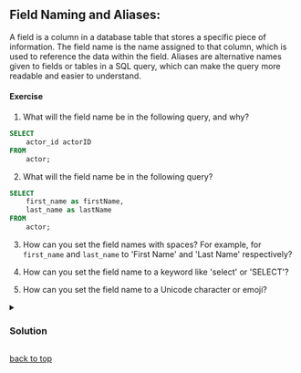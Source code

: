 <a id="title"></a>

## Field Naming and Aliases:

A field is a column in a database table that stores a specific piece of information. The field name is the name assigned to that column, which is used to reference the data within the field. Aliases are alternative names given to fields or tables in a SQL query, which can make the query more readable and easier to understand.

#### Exercise

1. What will the field name be in the following query, and why?

```sql
SELECT
    actor_id actorID
FROM
    actor;
```

2. What will the field name be in the following query?

```sql
SELECT
    first_name as firstName,
    last_name as lastName
FROM
    actor;
```

3. How can you set the field names with spaces? For example, for `first_name` and `last_name` to 'First Name' and 'Last Name' respectively?

4. How can you set the field name to a keyword like 'select' or 'SELECT'?

5. How can you set the field name to a Unicode character or emoji?

<details>
  <summary>

### Solution

  </summary>

1. The field name will be `actorid` in lowercase, because in PostgreSQL, column names are converted to lowercase if they are not enclosed in double quotes. So, `actorID` will become `actorid`.

##### For example:

```sql
SELECT
    actor_id actorID,
    actor_id ACTORID,
    actor_id ActorID
FROM
    actor;
```

<em>The field names in all cases will be</em>: `actorid`

#### Answer: actorid


2. The field names will be in lowercase even with the use of the keyword 'as'.

##### For example:

```sql
SELECT
    first_name as firstName,
    last_name as lastName
FROM
    actor;
```

`firstName` will be converted to the field name `first_name` in lowercase.
`lastName` will be converted to the field name `last_name` in lowercase.

#### Answer: firstname and lastname


3. To set the field names for `first_name` and `last_name` to 'First Name' and 'Last Name' respectively, you need to enclose the field names in double quotes.

##### For example:

```sql
SELECT
   first_name as "First Name",
   last_name as "Last Name"
FROM
    actor;
```

#### Answer: "First Name" and "Last Name"


4. To set the field name to a keyword like 'select' or 'SELECT', you need to enclose the field name in double quotes.

##### For example:

```sql
SELECT
    first_name as "select",
    last_name as "SELECT"
FROM
    actor;
```

#### Answer: "select" and "SELECT"


5. To set the field name to a Unicode character or emoji, you need to enclose the field name in double quotes.

##### For example:

```sql
SELECT
    first_name as "👨",
    last_name as "👩"
FROM
    actor;
```

In this case, the field names will be "👨" and "👩" respectively. and "👩" respectively.

#### Answer: "👨" and "👩"

</details>

[back to top](#title)
